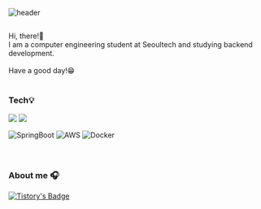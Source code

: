 ![header](https://capsule-render.vercel.app/api?type=waving&color=random&text=Welcome%20to%20uykm%20-%20GitHub!&fontSize=25&height=80)

## 
Hi, there!👋 <br>
I am a computer engineering student at Seoultech and studying backend development. <br> <br>
Have a good day!😁<br>
<br>
### Tech💡
<img src="https://img.shields.io/badge/java-F05032?style=for-the-badge&logo=java&logoColor=white"> <img src="https://img.shields.io/badge/spring-6DB33F?style=for-the-badge&logo=spring&logoColor=white">

![SpringBoot](https://img.shields.io/badge/springboot-%236DB33F.svg?style=for-the-badge&logo=springboot&logoColor=white)  ![AWS](https://img.shields.io/badge/aws-%23FF9900.svg?style=for-the-badge&logo=amazonaws&logoColor=white)  ![Docker](https://img.shields.io/badge/docker-%232496ED.svg?style=for-the-badge&logo=docker&logoColor=white)


<br>

##
### About me 🎧
[![Tistory's Badge](https://github-readme-tistory-card.vercel.app/api/badge?name=Uykm_Note)](https://ukym-tistory.tistory.com/)
